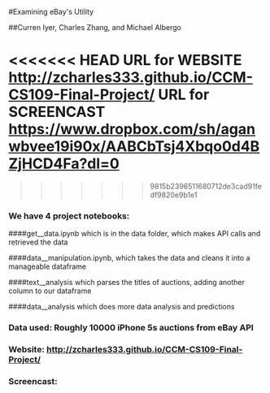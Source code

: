 #Examining eBay's Utility

##Curren Iyer, Charles Zhang, and Michael Albergo

<<<<<<< HEAD
URL for WEBSITE http://zcharles333.github.io/CCM-CS109-Final-Project/
URL for SCREENCAST https://www.dropbox.com/sh/aganwbvee19i90x/AABCbTsj4Xbqo0d4BZjHCD4Fa?dl=0
=======
>>>>>>> 9815b2396511680712de3cad91fedf9820e9b1e1

### We have 4 project notebooks: 

####get__data.ipynb which is in the data folder, which makes API calls and retrieved the data

####data__manipulation.ipynb, which takes the data and cleans it into a manageable dataframe

####text__analysis which parses the titles of auctions, adding another column to our dataframe 

####data__analysis which does more data analysis and predictions

### Data used: Roughly 10000 iPhone 5s auctions from eBay API

### Website: http://zcharles333.github.io/CCM-CS109-Final-Project/

### Screencast: 
